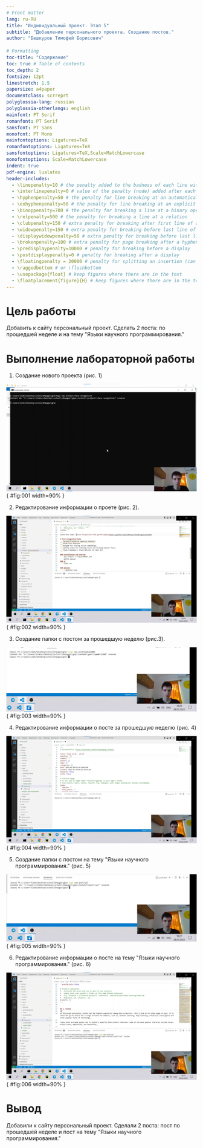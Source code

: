 ```yaml
---
# Front matter
lang: ru-RU
title: "Индивидуальный проект. Этап 5"
subtitle: "Добавление персонального проекта. Создание постов."
author: "Бешкуров Тимофей Борисович"

# Formatting
toc-title: "Содержание"
toc: true # Table of contents
toc_depth: 2
fontsize: 12pt
linestretch: 1.5
papersize: a4paper
documentclass: scrreprt
polyglossia-lang: russian
polyglossia-otherlangs: english
mainfont: PT Serif
romanfont: PT Serif
sansfont: PT Sans
monofont: PT Mono
mainfontoptions: Ligatures=TeX
romanfontoptions: Ligatures=TeX
sansfontoptions: Ligatures=TeX,Scale=MatchLowercase
monofontoptions: Scale=MatchLowercase
indent: true
pdf-engine: lualatex
header-includes:
  - \linepenalty=10 # the penalty added to the badness of each line within a paragraph (no associated penalty node) Increasing the value makes tex try to have fewer lines in the paragraph.
  - \interlinepenalty=0 # value of the penalty (node) added after each line of a paragraph.
  - \hyphenpenalty=50 # the penalty for line breaking at an automatically inserted hyphen
  - \exhyphenpenalty=50 # the penalty for line breaking at an explicit hyphen
  - \binoppenalty=700 # the penalty for breaking a line at a binary operator
  - \relpenalty=500 # the penalty for breaking a line at a relation
  - \clubpenalty=150 # extra penalty for breaking after first line of a paragraph
  - \widowpenalty=150 # extra penalty for breaking before last line of a paragraph
  - \displaywidowpenalty=50 # extra penalty for breaking before last line before a display math
  - \brokenpenalty=100 # extra penalty for page breaking after a hyphenated line
  - \predisplaypenalty=10000 # penalty for breaking before a display
  - \postdisplaypenalty=0 # penalty for breaking after a display
  - \floatingpenalty = 20000 # penalty for splitting an insertion (can only be split footnote in standard LaTeX)
  - \raggedbottom # or \flushbottom
  - \usepackage{float} # keep figures where there are in the text
  - \floatplacement{figure}{H} # keep figures where there are in the text
---
```



# Цель работы

Добавить к сайту персональный проект. Сделать 2 поста: по прошедшей неделе и на тему "Языки научного программирования."

# Выполнение лабораторной работы

1. Создание нового проекта (рис. 1)

![Создание папки с проектом](./images/1.png){ #fig:001 width=90% }

2. Редактирование информации о проете (рис. 2).

![Ссылки и иконки ресурсов](./images/2.png){ #fig:002 width=90% }

3. Создание папки с постом за прошедшую неделю (рис.3).

![Создание папки с постом](./images/3.png){ #fig:003 width=90% }

4. Редактирование информации о посте за прошедшую неделю (рис. 4)

![Пост](./images/4.png){ #fig:004 width=90% }

5. Создание папки с постом на тему "Языки научного программирования." (рис. 5)

![Создание папки с постом](./images/5.png){ #fig:005 width=90% }

6. Редактирование информации о посте на тему "Языки научного программирования." (рис. 6)

![Пост](./images/6.png){ #fig:006 width=90% }



# Вывод

Добавили к сайту персональный проект. Сделали 2 поста: пост по прошедшей неделе и пост на тему "Языки научного программирования."
